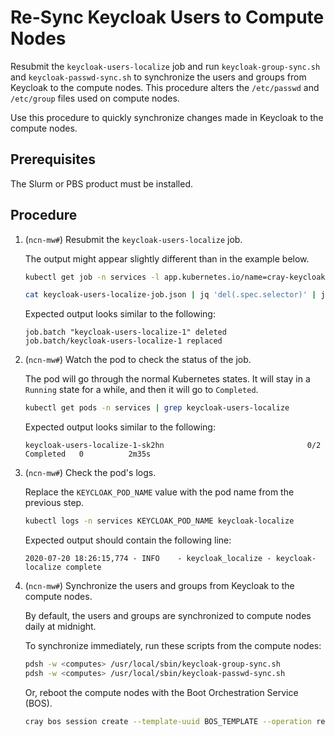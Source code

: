 # Re-Sync Keycloak Users to Compute Nodes

Resubmit the `keycloak-users-localize` job and run `keycloak-group-sync.sh` and `keycloak-passwd-sync.sh` to synchronize the users and groups from Keycloak to the compute nodes.
This procedure alters the `/etc/passwd` and `/etc/group` files used on compute nodes.

Use this procedure to quickly synchronize changes made in Keycloak to the compute nodes.

## Prerequisites

The Slurm or PBS product must be installed.

## Procedure

1. (`ncn-mw#`) Resubmit the `keycloak-users-localize` job.

    The output might appear slightly different than in the example below.

    ```bash
    kubectl get job -n services -l app.kubernetes.io/name=cray-keycloak-users-localize -ojson | jq '.items[0]' > keycloak-users-localize-job.json

    cat keycloak-users-localize-job.json | jq 'del(.spec.selector)' | jq 'del(.spec.template.metadata.labels)' | kubectl replace --force -f -
    ```

    Expected output looks similar to the following:

    ```text
    job.batch "keycloak-users-localize-1" deleted
    job.batch/keycloak-users-localize-1 replaced
    ```

1. (`ncn-mw#`) Watch the pod to check the status of the job.

    The pod will go through the normal Kubernetes states. It will stay in a `Running` state for a while, and then it will go to `Completed`.

    ```bash
    kubectl get pods -n services | grep keycloak-users-localize
    ```

    Expected output looks similar to the following:

    ```text
    keycloak-users-localize-1-sk2hn                                0/2     Completed   0          2m35s
    ```

1. (`ncn-mw#`) Check the pod's logs.

    Replace the `KEYCLOAK_POD_NAME` value with the pod name from the previous step.

    ```bash
    kubectl logs -n services KEYCLOAK_POD_NAME keycloak-localize
    ```

    Expected output should contain the following line:

    ```text
    2020-07-20 18:26:15,774 - INFO    - keycloak_localize - keycloak-localize complete
    ```

1. (`ncn-mw#`) Synchronize the users and groups from Keycloak to the compute nodes.

    By default, the users and groups are synchronized to compute nodes daily at midnight.

    To synchronize immediately, run these scripts from the compute nodes:

    ```bash
    pdsh -w <computes> /usr/local/sbin/keycloak-group-sync.sh
    pdsh -w <computes> /usr/local/sbin/keycloak-passwd-sync.sh
    ```

    Or, reboot the compute nodes with the Boot Orchestration Service \(BOS\).

    ```bash
    cray bos session create --template-uuid BOS_TEMPLATE --operation reboot
    ```
